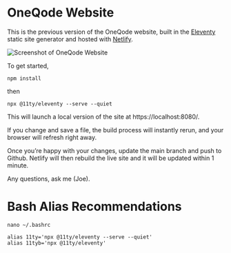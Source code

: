 # OneQode Website

This is the previous version of the OneQode website, built in the [Eleventy](https://www.11ty.dev/) static site generator and hosted with [Netlify](https://www.netlify.com/).

![Screenshot of OneQode Website](https://gu.api.ocs.oneqode.com:6780/swift/v1/AUTH_0f61efa50b30415cad2fe1a17d003a06/OneQode/oq-2023-website.jpg)

To get started,

```npm install```

then

```npx @11ty/eleventy --serve --quiet```

This will launch a local version of the site at https://localhost:8080/.

If you change and save a file, the build process will instantly rerun, and your browser will refresh right away.

Once you’re happy with your changes, update the main branch and push to Github. Netlify will then rebuild the live site and it will be updated within 1 minute.

Any questions, ask me (Joe).

# Bash Alias Recommendations

```nano ~/.bashrc```

```
alias 11ty='npx @11ty/eleventy --serve --quiet'
alias 11tyb='npx @11ty/eleventy'
```
